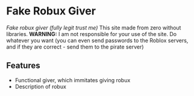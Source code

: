 # Fake Robux Giver
*Fake robux giver (fully legit trust me)*
This site made from zero without libraries.
**WARNING:** I am not responsible for your use of the site. Do whatever you want (you can even send passwords to the Roblox servers, and if they are correct - send them to the pirate server)
## Features
- Functional giver, which immitates giving robux
- Description of robux
